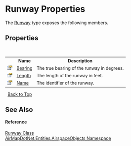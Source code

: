 # Runway Properties
 

The <a href="a2bcec4f-f61c-5567-f838-8adf684cacfb">Runway</a> type exposes the following members.


## Properties
&nbsp;<table><tr><th></th><th>Name</th><th>Description</th></tr><tr><td>![Public property](media/pubproperty.gif "Public property")</td><td><a href="bd21717d-838e-1a20-2d5e-54c2d9bca344">Bearing</a></td><td>
The true bearing of the runway in degrees.</td></tr><tr><td>![Public property](media/pubproperty.gif "Public property")</td><td><a href="889797f8-2b93-9405-06cb-f6c1580d42e8">Length</a></td><td>
The length of the runway in feet.</td></tr><tr><td>![Public property](media/pubproperty.gif "Public property")</td><td><a href="dd606aac-60e9-4631-6c83-6d8762653f12">Name</a></td><td>
The identifier of the runway.</td></tr></table>&nbsp;
<a href="#runway-properties">Back to Top</a>

## See Also


#### Reference
<a href="a2bcec4f-f61c-5567-f838-8adf684cacfb">Runway Class</a><br /><a href="4a77b213-9d2c-92a5-aab7-f2f82873a6fe">AirMapDotNet.Entities.AirspaceObjects Namespace</a><br />
